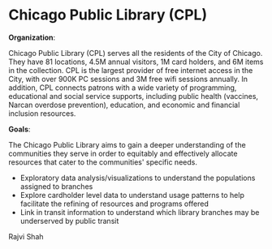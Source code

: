 # Chicago Public Library (CPL)

**Organization**:

Chicago Public Library (CPL) serves all the residents of the City of Chicago. They have 81 locations, 4.5M annual visitors, 1M card holders, and 6M items in the collection. CPL is the largest provider of free internet access in the City, with over 900K PC sessions and 3M free wifi sessions annually. In addition, CPL connects patrons with a wide variety of programming, educational and social service supports, including public health (vaccines, Narcan overdose prevention), education, and economic and financial inclusion resources.

**Goals**:

The Chicago Public Library aims to gain a deeper understanding of the communities they serve in order to equitably and effectively allocate resources that cater to the communities' specific needs.

- Exploratory data analysis/visualizations to understand the populations assigned to branches
- Explore cardholder level data to understand usage patterns to help facilitate the refining of resources and programs offered
- Link in transit information to understand which library branches may be underserved by public transit

Rajvi Shah
